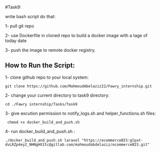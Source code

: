 #Task9:

write bash script do that:

   1- pull git repo
   
   2- use Dockerfile in cloned repo to build a docker image with a tage of today date

   3- push the image to remote docker registry.
## How to Run the Script:
1- clone github repo to your local system:
```
git clone https://github.com/MahmoudAbelaziz22/Fawry_internship.git

```
2- change your current directory to task9 directory:
```
cd ./Fawry internship/Tasks/Task9
```
3- give excution permission to notify_logs.sh and helper_functions.sh files:

```
 chmod +x docker_build_and_push.sh
```
4- run docker_build_and_push.sh :
```
./docker_build_and_push.sh laravel "https://ecommerceBIS:glpat-dvLRZp4ey2_NHNgHX1tc@gitlab.com/mahmoudabdelaziz/ecommerceBIS.git"
```